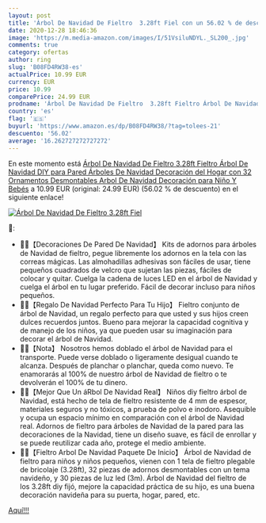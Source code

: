 ```yaml
---
layout: post
title: 'Árbol De Navidad De Fieltro  3.28ft Fiel con un 56.02 % de descuento'
date: 2020-12-28 18:46:36
image: 'https://m.media-amazon.com/images/I/51VsiluNDYL._SL200_.jpg'
comments: true
category: ofertas
author: ring
slug: 'B08FD4RW38-es'
actualPrice: 10.99 EUR
currency: EUR
price: 10.99
comparePrice: 24.99 EUR
prodname: 'Árbol De Navidad De Fieltro  3.28ft Fieltro Árbol De Navidad DIY para Pared  Árboles De Navidad Decoración del Hogar con 32 Ornamentos Desmontables  Arbol De Navidad Decoración para Niño Y Bebés'
country: 'es'
flag: '🇪🇸'
buyurl: 'https://www.amazon.es/dp/B08FD4RW38/?tag=tolees-21'
descuento: '56.02'
average: '16.262727272727272'
---
```


En este momento está [Árbol De Navidad De Fieltro  3.28ft Fieltro Árbol De Navidad DIY para Pared  Árboles De Navidad Decoración del Hogar con 32 Ornamentos Desmontables  Arbol De Navidad Decoración para Niño Y Bebés](https://www.amazon.es/dp/B08FD4RW38/?tag=tolees-21) a 10.99 EUR (original: 24.99 EUR) (56.02 %  de descuento) en el siguiente enlace!

[![Árbol De Navidad De Fieltro  3.28ft Fiel](https://m.media-amazon.com/images/I/51VsiluNDYL._SL200_.jpg)](https://www.amazon.es/dp/B08FD4RW38/?tag=tolees-21)

🔎:

- 🎄🎄【Decoraciones De Pared De Navidad】 Kits de adornos para árboles de Navidad de fieltro, pegue libremente los adornos en la tela con las correas mágicas. Las almohadillas adhesivas son fáciles de usar, tiene pequeños cuadrados de velcro que sujetan las piezas, fáciles de colocar y quitar. Cuelga la cadena de luces LED en el árbol de Navidad y cuelga el árbol en tu lugar preferido. Fácil de decorar incluso para niños pequeños.
- 🎄🎄【Regalo De Navidad Perfecto Para Tu Hijo】 Fieltro conjunto de árbol de Navidad, un regalo perfecto para que usted y sus hijos creen dulces recuerdos juntos. Bueno para mejorar la capacidad cognitiva y de manejo de los niños, ya que pueden usar su imaginación para decorar el árbol de Navidad.
- 🎄🎄【Nota】 Nosotros hemos doblado el árbol de Navidad para el transporte. Puede verse doblado o ligeramente desigual cuando te alcanza. Después de planchar o planchar, queda como nuevo. Te enamorarás al 100% de nuestro árbol de Navidad de fieltro o te devolverán el 100% de tu dinero.
- 🎄🎄【Mejor Que Un áRbol De Navidad Real】 Niños diy fieltro árbol de Navidad, está hecho de tela de fieltro resistente de 4 mm de espesor, materiales seguros y no tóxicos, a prueba de polvo e inodoro. Asequible y ocupa un espacio mínimo en comparación con el árbol de Navidad real. Adornos de fieltro para árboles de Navidad de la pared para las decoraciones de la Navidad, tiene un diseño suave, es fácil de enrollar y se puede reutilizar cada año, protege el medio ambiente.
- 🎄🎄【Fieltro Arbol De Navidad Paquete De Inicio】 Árbol de Navidad de fieltro para niños y niños pequeños, vienen con 1 tela de fieltro plegable de bricolaje (3.28ft), 32 piezas de adornos desmontables con un tema navideño, y 30 piezas de luz led (3m). Árbol de Navidad del fieltro de los 3.28ft diy fijó, mejore la capacidad práctica de su hijo, es una buena decoración navideña para su puerta, hogar, pared, etc.

[Aquí!!!](https://www.amazon.es/dp/B08FD4RW38/?tag=tolees-21)
